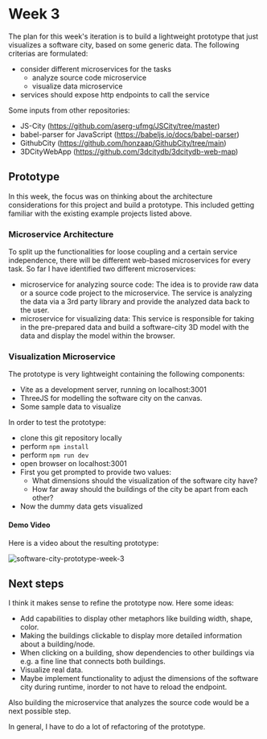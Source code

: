 # Week 3

The plan for this week's iteration is to build a lightweight prototype that just visualizes a software city, based on some generic data. The following criterias are formulated:
* consider different microservices for the tasks
  * analyze source code microservice
  * visualize data microservice
* services should expose http endpoints to call the service

Some inputs from other repositories:
* JS-City (https://github.com/aserg-ufmg/JSCity/tree/master)
* babel-parser for JavaScript (https://babeljs.io/docs/babel-parser)
* GithubCity (https://github.com/honzaap/GithubCity/tree/main)
* 3DCityWebApp (https://github.com/3dcitydb/3dcitydb-web-map)

## Prototype
In this week, the focus was on thinking about the architecture considerations for this project and build a prototype. This included getting familiar with the existing example projects listed above. 

### Microservice Architecture
To split up the functionalities for loose coupling and a certain service independence, there will be different web-based microservices for every task. So far I have identified two different microservices:
* microservice for analyzing source code: The idea is to provide raw data or a source code project to the microservice. The service is analyzing the data via a 3rd party library and provide the analyzed data back to the user.
* microservice for visualizing data: This service is responsible for taking in the pre-prepared data and build a software-city 3D model with the data and display the model within the browser.

### Visualization Microservice
The prototype is very lightweight containing the following components:
* Vite as a development server, running on localhost:3001
* ThreeJS for modelling the software city on the canvas.
* Some sample data to visualize

In order to test the prototype:
* clone this git repository locally
* perform ```npm install```
* perform ```npm run dev```
* open browser on localhost:3001
* First you get prompted to provide two values:
  * What dimensions should the visualization of the software city have?
  * How far away should the buildings of the city be apart from each other?
* Now the dummy data gets visualized

#### Demo Video
Here is a video about the resulting prototype:

![software-city-prototype-week-3]([https://github.com/jonaslanzlinger/software-city-project/assets/141398686/11da6d31-e722-493c-876a-f91d3050a9f8](https://github.com/jonaslanzlinger/software-city-project/blob/main/video-demos/software-city-prototype-week-3.gif))


## Next steps
I think it makes sense to refine the prototype now. Here some ideas:
* Add capabilities to display other metaphors like building width, shape, color.
* Making the buildings clickable to display more detailed information about a building/node.
* When clicking on a building, show dependencies to other buildings via e.g. a fine line that connects both buildings.
* Visualize real data.
* Maybe implement functionality to adjust the dimensions of the software city during runtime, inorder to not have to reload the endpoint.

Also building the microservice that analyzes the source code would be a next possible step.

In general, I have to do a lot of refactoring of the prototype.
